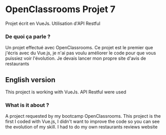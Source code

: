 # OpenClassrooms Projet 7

Projet écrit en VueJs. Utilisation d'API Restful

### De quoi ça parle ?
Un projet effectué avec OpenClassrooms. Ce projet est le premier que j'écris avec du Vue.js, je n'ai pas voulu améliorer le code pour que vous puissiez voir l'évolution. Je devais lancer mon propre site d'avis de restaurants

## English version

This project is working with VueJs. API Restful were used

### What is it about ?
A project requested by my bootcamp OpenClassrooms. This project is the first I coded with Vue.js, I didn't want to improve the code so you can see the evolution of my skill. I had to do my own restaurants reviews website
